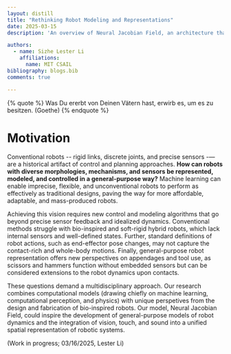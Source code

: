 ```yaml
---
layout: distill
title: "Rethinking Robot Modeling and Representations"
date: 2025-03-15
description: 'An overview of Neural Jacobian Field, an architecture that autonomously learns to represent, model, and control in general-purpose way.'

authors:
  - name: Sizhe Lester Li
    affiliations:
      name: MIT CSAIL
bibliography: blogs.bib
comments: true

---
```


{% quote %}
Was Du ererbt von Deinen Vätern hast, erwirb es, um es zu besitzen. (Goethe)
{% endquote %}


# Motivation
Conventional robots -- rigid links, discrete joints, and precise sensors -— are a historical artifact of control and planning approaches. **How can robots with diverse morphologies, mechanisms, and sensors be represented, modeled, and controlled in a general-purpose way?** Machine learning can enable imprecise, flexible, and unconventional robots to perform as effectively as traditional designs, paving the way for more affordable, adaptable, and mass-produced robots.

Achieving this vision requires new control and modeling algorithms that go beyond precise sensor feedback and idealized dynamics. Conventional methods struggle with bio-inspired and soft-rigid hybrid robots, which lack internal sensors and well-defined states. Further, standard definitions of robot actions, such as end-effector pose changes, may not capture the contact-rich and whole-body motions. Finally, general-purpose robot representation offers new perspectives on appendages and tool use, as scissors and hammers function without embedded sensors but can be considered extensions to the robot dynamics upon contacts.

These questions demand a multidisciplinary approach. Our research combines computational models (drawing chiefly on machine learning, computational perception, and physics) with unique perspetives from the design and fabrication of bio-inspired robots. Our model, Neural Jacobian Field, could inspire the development of general-purpose models of robot dynamics and the integration of vision, touch, and sound into a unified spatial representation of robotic systems.


(Work in progress; 03/16/2025, Lester Li)

<!-- ### Key Themes
- Self supervision
- Representation (Spatial, Compositional, Linearity, Local)
- Physics


# Introduction

Teaser GIF

Input-Output Behavior of Jacobian

# Tutorial 1 & 2 (Learning 2D Jacobian)

# Tutorial 2 & 3 (Controlling robots with 2D Jacobians)

# Tutorail 4 & 5 (Learning 3D Jacobian)

# Tutorail 5 & 6 (Controlling robots with 3D Jacobians)
- 2D control interface - simple imitation learning
- 2D control interface - flow policy
- 3D control interface -->






